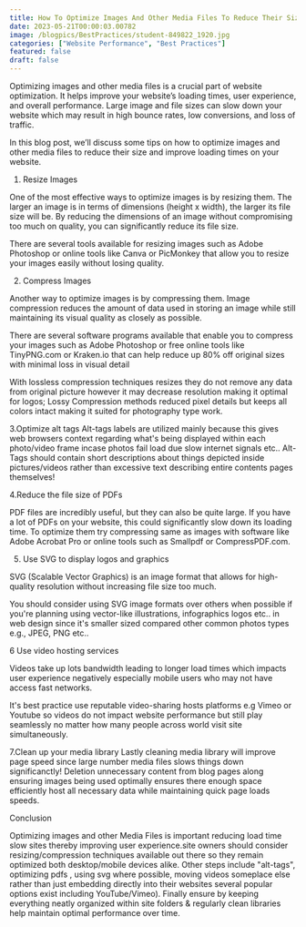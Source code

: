 ```yaml
---
title: How To Optimize Images And Other Media Files To Reduce Their Size And Improve Loading Times On Your Website.
date: 2023-05-21T00:00:03.00782
image: /blogpics/BestPractices/student-849822_1920.jpg
categories: ["Website Performance", "Best Practices"]
featured: false
draft: false
---
```

Optimizing images and other media files is a crucial part of website optimization. It helps improve your website’s loading times, user experience, and overall performance. Large image and file sizes can slow down your website which may result in high bounce rates, low conversions, and loss of traffic.

In this blog post, we’ll discuss some tips on how to optimize images and other media files to reduce their size and improve loading times on your website.

1. Resize Images

One of the most effective ways to optimize images is by resizing them. The larger an image is in terms of dimensions (height x width), the larger its file size will be. By reducing the dimensions of an image without compromising too much on quality, you can significantly reduce its file size.

There are several tools available for resizing images such as Adobe Photoshop or online tools like Canva or PicMonkey that allow you to resize your images easily without losing quality.

2. Compress Images

Another way to optimize images is by compressing them. Image compression reduces the amount of data used in storing an image while still maintaining its visual quality as closely as possible.

There are several software programs available that enable you to compress your images such as Adobe Photoshop or free online tools like TinyPNG.com or Kraken.io that can help reduce up 80% off original sizes with minimal loss in visual detail

With lossless compression techniques resizes they do not remove any data from original picture however it may decrease resolution making it optimal for logos; Lossy Compression methods reduced pixel details but keeps all colors intact making it suited for photography type work.


3.Optimize alt tags
Alt-tags labels are utilized mainly because this gives web browsers context regarding what's being displayed within each photo/video frame incase photos fail load due slow internet signals etc.. Alt-Tags should contain short descriptions about things depicted inside pictures/videos rather than excessive text describing entire contents pages themselves!


4.Reduce the file size of PDFs

PDF files are incredibly useful, but they can also be quite large. If you have a lot of PDFs on your website, this could significantly slow down its loading time. To optimize them try compressing same as images with software like Adobe Acrobat Pro or online tools such as Smallpdf or CompressPDF.com.

5. Use SVG to display logos and graphics

SVG (Scalable Vector Graphics) is an image format that allows for high-quality resolution without increasing file size too much.

You should consider using SVG image formats over others when possible if you're planning using vector-like illustrations, infographics logos etc.. in web design since it's smaller sized compared other common photos types e.g., JPEG, PNG etc..

6 Use video hosting services

Videos take up lots bandwidth leading to longer load times which impacts user experience negatively especially mobile users who may not have access fast networks.

It's best practice use reputable video-sharing hosts platforms e.g Vimeo or Youtube  so videos do not impact website performance but still play seamlessly no matter how many people across world visit site simultaneously.


7.Clean up your media library
Lastly cleaning media library will improve page speed since large number media files slows things down significanctly! Deletion unnecessary content from blog pages along ensuring images being used optimally ensures there enough space efficiently host all necessary data while maintaining quick page loads speeds.

Conclusion 

Optimizing images and other Media Files is important reducing load time slow sites thereby improving user experience.site owners should consider resizing/compression techniques available out there so they remain optimized both desktop/mobile devices alike. Other steps include "alt-tags", optimizing pdfs , using svg where possible, moving videos someplace else rather than just embedding directly into their websites several popular options exist including YouTube/Vimeo). Finally ensure by keeping everything neatly organized within site folders & regularly clean libraries help maintain optimal performance over time.